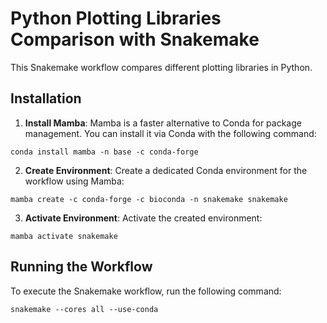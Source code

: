 # Python Plotting Libraries Comparison with Snakemake

This Snakemake workflow compares different plotting libraries in Python.

## Installation

1. **Install Mamba**: Mamba is a faster alternative to Conda for package management. You can install it via Conda with the following command:

`conda install mamba -n base -c conda-forge`


2. **Create Environment**: Create a dedicated Conda environment for the workflow using Mamba:

`mamba create -c conda-forge -c bioconda -n snakemake snakemake`

3. **Activate Environment**: Activate the created environment:

`mamba activate snakemake`

## Running the Workflow

To execute the Snakemake workflow, run the following command:

`snakemake --cores all --use-conda`